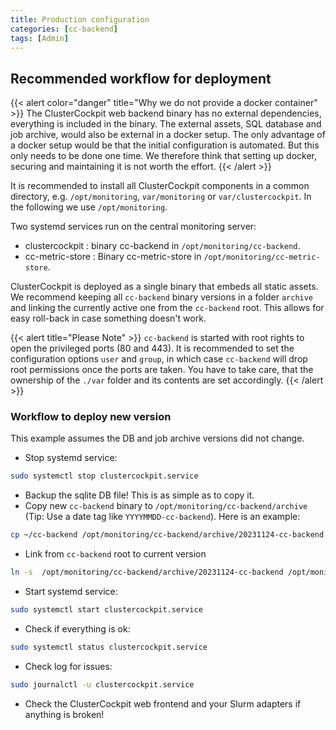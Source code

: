 ```yaml
---
title: Production configuration
categories: [cc-backend]
tags: [Admin]
---
```

## Recommended workflow for deployment

{{< alert color="danger" title="Why we do not provide a docker container" >}}
The ClusterCockpit web backend binary has no external dependencies, everything
is included in the binary. The external assets, SQL database and job archive,
would also be external in a docker setup. The only advantage of a docker setup
would be that the initial configuration is automated. But this only needs to be
done one time. We therefore think that setting up docker, securing and
maintaining it is not worth the effort.
{{< /alert >}}

It is recommended to install all ClusterCockpit components in a common directory, e.g. `/opt/monitoring`, `var/monitoring` or `var/clustercockpit`.
In the following we use `/opt/monitoring`.

Two systemd services run on the central monitoring server:

* clustercockpit : binary cc-backend in `/opt/monitoring/cc-backend`.
* cc-metric-store : Binary cc-metric-store in `/opt/monitoring/cc-metric-store`.

ClusterCockpit is deployed as a single binary that embeds all static assets.
We recommend keeping all `cc-backend` binary versions in a folder `archive` and
linking the currently active one from the `cc-backend` root.
This allows for easy roll-back in case something doesn't work.

{{< alert title="Please Note" >}}
`cc-backend` is started with root rights to open the privileged ports (80 and
443). It is recommended to set the configuration options `user` and `group`, in
which case `cc-backend` will drop root permissions once the ports are taken.
You have to take care, that the ownership of the `./var` folder and
its contents are set accordingly.
{{< /alert >}}

### Workflow to deploy new version

This example assumes the DB and job archive versions did not change.

* Stop systemd service:

```sh
sudo systemctl stop clustercockpit.service
```

* Backup the sqlite DB file! This is as simple as to copy it.
* Copy new `cc-backend` binary to `/opt/monitoring/cc-backend/archive` (Tip: Use a
date tag like `YYYYMMDD-cc-backend`). Here is an example:

```sh
cp ~/cc-backend /opt/monitoring/cc-backend/archive/20231124-cc-backend
```

* Link from  `cc-backend` root to current version

```sh
ln -s  /opt/monitoring/cc-backend/archive/20231124-cc-backend /opt/monitoring/cc-backend/cc-backend
```

* Start systemd service:

```sh
sudo systemctl start clustercockpit.service
```

* Check if everything is ok:

```sh
sudo systemctl status clustercockpit.service
```

* Check log for issues:

```sh
sudo journalctl -u clustercockpit.service
```

* Check the ClusterCockpit web frontend and your Slurm adapters if anything is broken!
